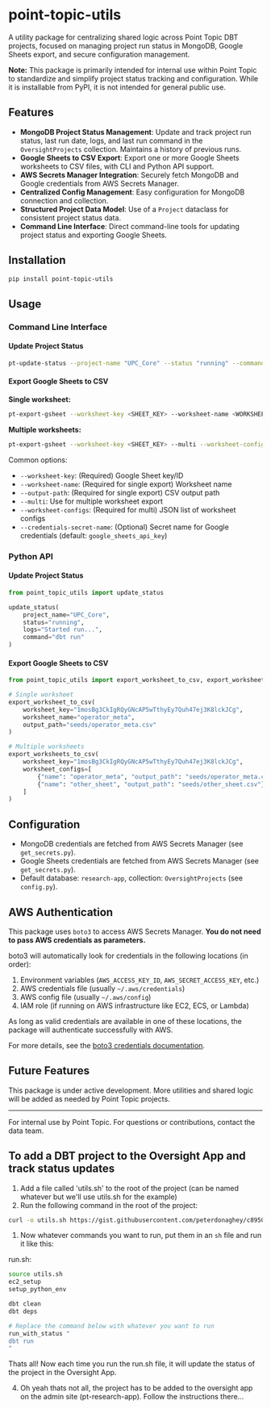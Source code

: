 # point-topic-utils

A utility package for centralizing shared logic across Point Topic DBT projects, focused on managing project run status in MongoDB, Google Sheets export, and secure configuration management.

**Note:** This package is primarily intended for internal use within Point Topic to standardize and simplify project status tracking and configuration. While it is installable from PyPI, it is not intended for general public use.

## Features

- **MongoDB Project Status Management**: Update and track project run status, last run date, logs, and last run command in the `OversightProjects` collection. Maintains a history of previous runs.
- **Google Sheets to CSV Export**: Export one or more Google Sheets worksheets to CSV files, with CLI and Python API support.
- **AWS Secrets Manager Integration**: Securely fetch MongoDB and Google credentials from AWS Secrets Manager.
- **Centralized Config Management**: Easy configuration for MongoDB connection and collection.
- **Structured Project Data Model**: Use of a `Project` dataclass for consistent project status data.
- **Command Line Interface**: Direct command-line tools for updating project status and exporting Google Sheets.

## Installation

```bash
pip install point-topic-utils
```

## Usage

### Command Line Interface

#### Update Project Status

```bash
pt-update-status --project-name "UPC_Core" --status "running" --command "dbt run"
```

#### Export Google Sheets to CSV

**Single worksheet:**

```bash
pt-export-gsheet --worksheet-key <SHEET_KEY> --worksheet-name <WORKSHEET_NAME> --output-path <CSV_PATH>
```

**Multiple worksheets:**

```bash
pt-export-gsheet --worksheet-key <SHEET_KEY> --multi --worksheet-configs '[{"name": "Sheet1", "output_path": "out1.csv"}, {"name": "Sheet2", "output_path": "out2.csv"}]'
```

Common options:

- `--worksheet-key`: (Required) Google Sheet key/ID
- `--worksheet-name`: (Required for single export) Worksheet name
- `--output-path`: (Required for single export) CSV output path
- `--multi`: Use for multiple worksheet export
- `--worksheet-configs`: (Required for multi) JSON list of worksheet configs
- `--credentials-secret-name`: (Optional) Secret name for Google credentials (default: `google_sheets_api_key`)

### Python API

#### Update Project Status

```python
from point_topic_utils import update_status

update_status(
    project_name="UPC_Core",
    status="running",
    logs="Started run...",
    command="dbt run"
)
```

#### Export Google Sheets to CSV

```python
from point_topic_utils import export_worksheet_to_csv, export_worksheets_to_csv

# Single worksheet
export_worksheet_to_csv(
    worksheet_key="1mosBg3CkIgRQyGNcAP5wTthyEy7Quh47ej3K8lckJCg",
    worksheet_name="operator_meta",
    output_path="seeds/operator_meta.csv"
)

# Multiple worksheets
export_worksheets_to_csv(
    worksheet_key="1mosBg3CkIgRQyGNcAP5wTthyEy7Quh47ej3K8lckJCg",
    worksheet_configs=[
        {"name": "operator_meta", "output_path": "seeds/operator_meta.csv"},
        {"name": "other_sheet", "output_path": "seeds/other_sheet.csv"}
    ]
)
```

## Configuration

- MongoDB credentials are fetched from AWS Secrets Manager (see `get_secrets.py`).
- Google Sheets credentials are fetched from AWS Secrets Manager (see `get_secrets.py`).
- Default database: `research-app`, collection: `OversightProjects` (see `config.py`).

## AWS Authentication

This package uses `boto3` to access AWS Secrets Manager. **You do not need to pass AWS credentials as parameters.**

boto3 will automatically look for credentials in the following locations (in order):

1. Environment variables (`AWS_ACCESS_KEY_ID`, `AWS_SECRET_ACCESS_KEY`, etc.)
2. AWS credentials file (usually `~/.aws/credentials`)
3. AWS config file (usually `~/.aws/config`)
4. IAM role (if running on AWS infrastructure like EC2, ECS, or Lambda)

As long as valid credentials are available in one of these locations, the package will authenticate successfully with AWS.

For more details, see the [boto3 credentials documentation](https://boto3.amazonaws.com/v1/documentation/api/latest/guide/credentials.html).

## Future Features

This package is under active development. More utilities and shared logic will be added as needed by Point Topic projects.

---

For internal use by Point Topic. For questions or contributions, contact the data team.

## To add a DBT project to the Oversight App and track status updates

1. Add a file called 'utils.sh' to the root of the project (can be named whatever but we'll use utils.sh for the example)
2. Run the following command in the root of the project:

```bash
curl -o utils.sh https://gist.githubusercontent.com/peterdonaghey/c895061d97d0f1ab8c78e0926384d20c/raw/d0c4fc402bf3e47a2d382cf80d9e2a534bb62383/utils.sh
```

1. Now whatever commands you want to run, put them in an `sh` file and run it like this:

run.sh:

```bash
source utils.sh
ec2_setup
setup_python_env

dbt clean
dbt deps

# Replace the command below with whatever you want to run
run_with_status "
dbt run
"
```

Thats all! Now each time you run the run.sh file, it will update the status of the project in the Oversight App.

4. Oh yeah thats not all, the project has to be added to the oversight app on the admin site (pt-research-app). Follow the instructions there...
